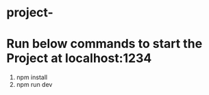 # project-

# Run below commands to start the Project at localhost:1234

1. npm install
2. npm run dev
